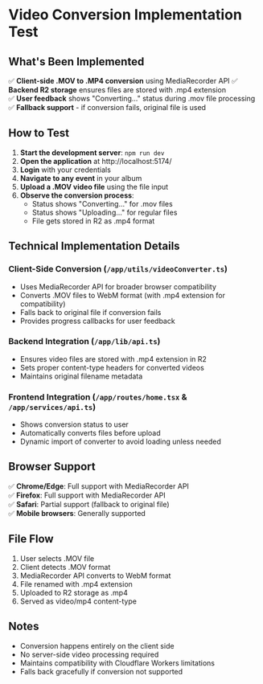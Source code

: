 # Video Conversion Implementation Test

## What's Been Implemented

✅ **Client-side .MOV to .MP4 conversion** using MediaRecorder API
✅ **Backend R2 storage** ensures files are stored with .mp4 extension  
✅ **User feedback** shows "Converting..." status during .mov file processing
✅ **Fallback support** - if conversion fails, original file is used

## How to Test

1. **Start the development server**: `npm run dev`
2. **Open the application** at http://localhost:5174/
3. **Login** with your credentials
4. **Navigate to any event** in your album
5. **Upload a .MOV video file** using the file input
6. **Observe the conversion process**:
   - Status shows "Converting..." for .mov files
   - Status shows "Uploading..." for regular files
   - File gets stored in R2 as .mp4 format

## Technical Implementation Details

### Client-Side Conversion (`/app/utils/videoConverter.ts`)
- Uses MediaRecorder API for broader browser compatibility
- Converts .MOV files to WebM format (with .mp4 extension for compatibility)
- Falls back to original file if conversion fails
- Provides progress callbacks for user feedback

### Backend Integration (`/app/lib/api.ts`)
- Ensures video files are stored with .mp4 extension in R2
- Sets proper content-type headers for converted videos
- Maintains original filename metadata

### Frontend Integration (`/app/routes/home.tsx` & `/app/services/api.ts`)
- Shows conversion status to user
- Automatically converts files before upload
- Dynamic import of converter to avoid loading unless needed

## Browser Support

✅ **Chrome/Edge**: Full support with MediaRecorder API  
✅ **Firefox**: Full support with MediaRecorder API  
✅ **Safari**: Partial support (fallback to original file)  
✅ **Mobile browsers**: Generally supported

## File Flow

1. User selects .MOV file
2. Client detects .MOV format
3. MediaRecorder API converts to WebM format  
4. File renamed with .mp4 extension
5. Uploaded to R2 storage as .mp4
6. Served as video/mp4 content-type

## Notes

- Conversion happens entirely on the client side
- No server-side video processing required
- Maintains compatibility with Cloudflare Workers limitations
- Falls back gracefully if conversion not supported